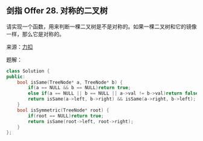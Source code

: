 ## 剑指 Offer 28. 对称的二叉树
请实现一个函数，用来判断一棵二叉树是不是对称的。如果一棵二叉树和它的镜像一样，那么它是对称的。

来源：[力扣](https://leetcode-cn.com/problems/dui-cheng-de-er-cha-shu-lcof/)

题解：
```C++
class Solution {
public:
    bool isSame(TreeNode* a, TreeNode* b) {
        if(a == NULL && b == NULL)return true;
        else if(a == NULL || b == NULL || a->val != b->val)return false;
        return isSame(a->left, b->right) && isSame(a->right, b->left);
    }
    bool isSymmetric(TreeNode* root) {
        if(root == NULL)return true;
        return isSame(root->left, root->right);
    }
};
```
